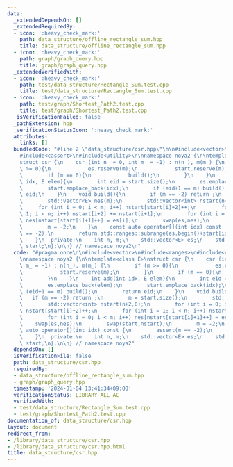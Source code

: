 ```yaml
---
data:
  _extendedDependsOn: []
  _extendedRequiredBy:
  - icon: ':heavy_check_mark:'
    path: data_structure/offline_rectangle_sum.hpp
    title: data_structure/offline_rectangle_sum.hpp
  - icon: ':heavy_check_mark:'
    path: graph/graph_query.hpp
    title: graph/graph_query.hpp
  _extendedVerifiedWith:
  - icon: ':heavy_check_mark:'
    path: test/data_structure/Rectangle_Sum.test.cpp
    title: test/data_structure/Rectangle_Sum.test.cpp
  - icon: ':heavy_check_mark:'
    path: test/graph/Shortest_Path2.test.cpp
    title: test/graph/Shortest_Path2.test.cpp
  _isVerificationFailed: false
  _pathExtension: hpp
  _verificationStatusIcon: ':heavy_check_mark:'
  attributes:
    links: []
  bundledCode: "#line 2 \"data_structure/csr.hpp\"\n\n#include<vector>\n#include<ranges>\n\
    #include<cassert>\n#include<utility>\n\nnamespace noya2 {\n\ntemplate<class E>\n\
    struct csr {\n    csr (int n_ = 0, int m_ = -1) : n(n_), m(m_) {\n        if (m\
    \ >= 0){\n            es.reserve(m);\n            start.reserve(m);\n        }\n\
    \        if (m == 0){\n            build();\n        }\n    }\n    int add(int\
    \ idx, E elem){\n        int eid = start.size();\n        es.emplace_back(elem);\n\
    \        start.emplace_back(idx);\n        if (eid+1 == m) build();\n        return\
    \ eid;\n    }\n    void build(){\n        if (m == -2) return ;\n        m = start.size();\n\
    \        std::vector<E> nes(m);\n        std::vector<int> nstart(n+2,0);\n   \
    \     for (int i = 0; i < m; i++) nstart[start[i]+2]++;\n        for (int i =\
    \ 1; i < n; i++) nstart[i+2] += nstart[i+1];\n        for (int i = 0; i < m; i++)\
    \ nes[nstart[start[i]+1]++] = es[i];\n        swap(es,nes);\n        swap(start,nstart);\n\
    \        m = -2;\n    }\n    const auto operator[](int idx) const {\n        assert(m\
    \ == -2);\n        return std::ranges::subrange(es.begin()+start[idx],es.begin()+start[idx+1]);\n\
    \    }\n  private:\n    int n, m;\n    std::vector<E> es;\n    std::vector<int>\
    \ start;\n};\n\n} // namespace noya2\n"
  code: "#pragma once\n\n#include<vector>\n#include<ranges>\n#include<cassert>\n#include<utility>\n\
    \nnamespace noya2 {\n\ntemplate<class E>\nstruct csr {\n    csr (int n_ = 0, int\
    \ m_ = -1) : n(n_), m(m_) {\n        if (m >= 0){\n            es.reserve(m);\n\
    \            start.reserve(m);\n        }\n        if (m == 0){\n            build();\n\
    \        }\n    }\n    int add(int idx, E elem){\n        int eid = start.size();\n\
    \        es.emplace_back(elem);\n        start.emplace_back(idx);\n        if\
    \ (eid+1 == m) build();\n        return eid;\n    }\n    void build(){\n     \
    \   if (m == -2) return ;\n        m = start.size();\n        std::vector<E> nes(m);\n\
    \        std::vector<int> nstart(n+2,0);\n        for (int i = 0; i < m; i++)\
    \ nstart[start[i]+2]++;\n        for (int i = 1; i < n; i++) nstart[i+2] += nstart[i+1];\n\
    \        for (int i = 0; i < m; i++) nes[nstart[start[i]+1]++] = es[i];\n    \
    \    swap(es,nes);\n        swap(start,nstart);\n        m = -2;\n    }\n    const\
    \ auto operator[](int idx) const {\n        assert(m == -2);\n        return std::ranges::subrange(es.begin()+start[idx],es.begin()+start[idx+1]);\n\
    \    }\n  private:\n    int n, m;\n    std::vector<E> es;\n    std::vector<int>\
    \ start;\n};\n\n} // namespace noya2"
  dependsOn: []
  isVerificationFile: false
  path: data_structure/csr.hpp
  requiredBy:
  - data_structure/offline_rectangle_sum.hpp
  - graph/graph_query.hpp
  timestamp: '2024-01-04 13:41:34+09:00'
  verificationStatus: LIBRARY_ALL_AC
  verifiedWith:
  - test/data_structure/Rectangle_Sum.test.cpp
  - test/graph/Shortest_Path2.test.cpp
documentation_of: data_structure/csr.hpp
layout: document
redirect_from:
- /library/data_structure/csr.hpp
- /library/data_structure/csr.hpp.html
title: data_structure/csr.hpp
---
```

